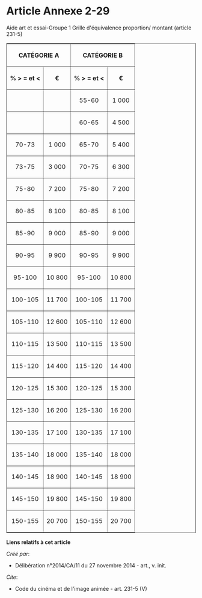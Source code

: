 # Article Annexe 2-29

Aide art et essai-Groupe 1 Grille d'équivalence proportion/ montant (article 231-5) 

<table border="1">
  <tbody>
    <tr>
      <th colspan="2">

CATÉGORIE A </th>
      <th colspan="2">

CATÉGORIE B </th>
    </tr>
    <tr>
      <th>

% > = et < </th>
      <th>

€ </th>
      <th>

% > = et < </th>
      <th>

€ </th>
    </tr>
    <tr>
      <td align="left" valign="middle">
      </td><td align="left" valign="middle">
      </td><td align="center" valign="middle">

55-60 </td>
      <td align="center" valign="middle">

1 000 </td>
    </tr>
    <tr>
      <td align="left" valign="middle">
      </td><td align="left" valign="middle">
      </td><td align="center" valign="middle">

60-65 </td>
      <td align="center" valign="middle">

4 500 </td>
    </tr>
    <tr>
      <td align="center" valign="middle">

70-73 </td>
      <td align="center" valign="middle">

1 000 </td>
      <td align="center" valign="middle">

65-70 </td>
      <td align="center" valign="middle">

5 400 </td>
    </tr>
    <tr>
      <td align="center" valign="middle">

73-75 </td>
      <td align="center" valign="middle">

3 000 </td>
      <td align="center" valign="middle">

70-75 </td>
      <td align="center" valign="middle">

6 300 </td>
    </tr>
    <tr>
      <td align="center" valign="middle">

75-80 </td>
      <td align="center" valign="middle">

7 200 </td>
      <td align="center" valign="middle">

75-80 </td>
      <td align="center" valign="middle">

7 200 </td>
    </tr>
    <tr>
      <td align="center" valign="middle">

80-85 </td>
      <td align="center" valign="middle">

8 100 </td>
      <td align="center" valign="middle">

80-85 </td>
      <td align="center" valign="middle">

8 100 </td>
    </tr>
    <tr>
      <td align="center" valign="middle">

85-90 </td>
      <td align="center" valign="middle">

9 000 </td>
      <td align="center" valign="middle">

85-90 </td>
      <td align="center" valign="middle">

9 000 </td>
    </tr>
    <tr>
      <td align="center" valign="middle">

90-95 </td>
      <td align="center" valign="middle">

9 900 </td>
      <td align="center" valign="middle">

90-95 </td>
      <td align="center" valign="middle">

9 900 </td>
    </tr>
    <tr>
      <td align="center" valign="middle">

95-100 </td>
      <td align="center" valign="middle">

10 800 </td>
      <td align="center" valign="middle">

95-100 </td>
      <td align="center" valign="middle">

10 800 </td>
    </tr>
    <tr>
      <td align="center" valign="middle">

100-105 </td>
      <td align="center" valign="middle">

11 700 </td>
      <td align="center" valign="middle">

100-105 </td>
      <td align="center" valign="middle">

11 700 </td>
    </tr>
    <tr>
      <td align="center" valign="middle">

105-110 </td>
      <td align="center" valign="middle">

12 600 </td>
      <td align="center" valign="middle">

105-110 </td>
      <td align="center" valign="middle">

12 600 </td>
    </tr>
    <tr>
      <td align="center" valign="middle">

110-115 </td>
      <td align="center" valign="middle">

13 500 </td>
      <td align="center" valign="middle">

110-115 </td>
      <td align="center" valign="middle">

13 500 </td>
    </tr>
    <tr>
      <td align="center" valign="middle">

115-120 </td>
      <td align="center" valign="middle">

14 400 </td>
      <td align="center" valign="middle">

115-120 </td>
      <td align="center" valign="middle">

14 400 </td>
    </tr>
    <tr>
      <td align="center" valign="middle">

120-125 </td>
      <td align="center" valign="middle">

15 300 </td>
      <td align="center" valign="middle">

120-125 </td>
      <td align="center" valign="middle">

15 300 </td>
    </tr>
    <tr>
      <td align="center" valign="middle">

125-130 </td>
      <td align="center" valign="middle">

16 200 </td>
      <td align="center" valign="middle">

125-130 </td>
      <td align="center" valign="middle">

16 200 </td>
    </tr>
    <tr>
      <td align="center" valign="middle">

130-135 </td>
      <td align="center" valign="middle">

17 100 </td>
      <td align="center" valign="middle">

130-135 </td>
      <td align="center" valign="middle">

17 100 </td>
    </tr>
    <tr>
      <td align="center" valign="middle">

135-140 </td>
      <td align="center" valign="middle">

18 000 </td>
      <td align="center" valign="middle">

135-140 </td>
      <td align="center" valign="middle">

18 000 </td>
    </tr>
    <tr>
      <td align="center" valign="middle">

140-145 </td>
      <td align="center" valign="middle">

18 900 </td>
      <td align="center" valign="middle">

140-145 </td>
      <td align="center" valign="middle">

18 900 </td>
    </tr>
    <tr>
      <td align="center" valign="middle">

145-150 </td>
      <td align="center" valign="middle">

19 800 </td>
      <td align="center" valign="middle">

145-150 </td>
      <td align="center" valign="middle">

19 800 </td>
    </tr>
    <tr>
      <td align="center" valign="middle">

150-155 </td>
      <td align="center" valign="middle">

20 700 </td>
      <td align="center" valign="middle">

150-155 </td>
      <td align="center" valign="middle">

20 700</td>
    </tr>
  </tbody>
</table>

**Liens relatifs à cet article**

_Créé par_:

  - Délibération n°2014/CA/11 du 27 novembre 2014 - art., v. init.

_Cite_:

  - Code du cinéma et de l'image animée - art. 231-5 (V)
